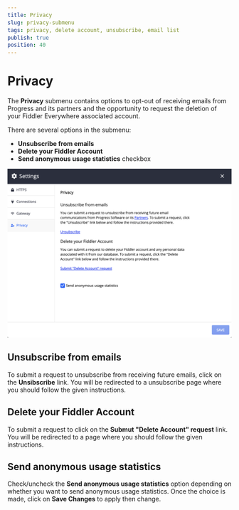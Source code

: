 ```yaml
---
title: Privacy
slug: privacy-submenu
tags: privacy, delete account, unsubscribe, email list
publish: true
position: 40
---
```


# Privacy

The __Privacy__ submenu contains options to opt-out of receiving emails from Progress and its partners and the opportunity to request the deletion of your Fiddler Everywhere associated account.

There are several options in the submenu:

- __Unsubscribe from emails__
- __Delete your Fiddler Account__
- __Send anonymous usage statistics__ checkbox

![Privacy settings](../../images/settings/privacy-all.png)

## Unsubscribe from emails

To submit a request to unsubscribe from receiving future emails, click on the __Unsibscribe__ link. You will be redirected to a unsubscribe page where you should follow the given instructions.

## Delete your Fiddler Account

To submit a request to click on the __Submut "Delete Account" request__ link. You will be redirected to a page where you should follow the given instructions.

## Send anonymous usage statistics

Check/uncheck the __Send anonymous usage statistics__ option depending on whether you want to send anonymous usage statistics. Once the choice is made, click on __Save Changes__ to apply then change.